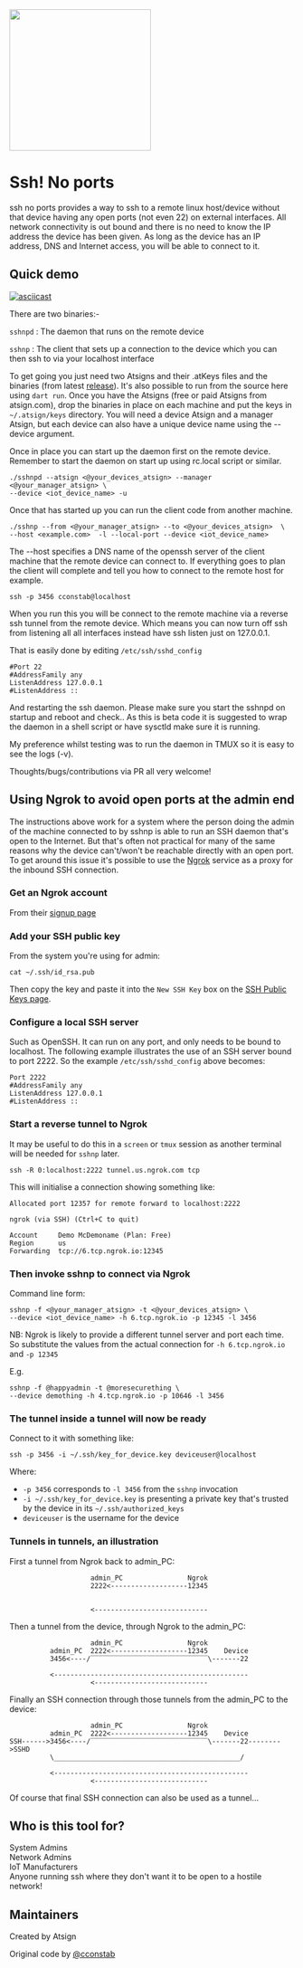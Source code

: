 <img width=250px src="https://atsign.dev/assets/img/atPlatform_logo_gray.svg?sanitize=true">

# Ssh! No ports

ssh no ports provides a way to ssh to a remote linux host/device without that
device having any open ports (not even 22) on external interfaces. All
network connectivity is out bound and there is no need to know the IP
address the device has been given. As long as the device has an IP address,
DNS and Internet access, you will be able to connect to it.

## Quick demo
[![asciicast](https://asciinema.org/a/496148.svg)](https://asciinema.org/a/496148)

There are two binaries:-

`sshnpd` : The daemon that runs on the remote device

`sshnp`  : The client that sets up a connection to the device which you
can then ssh to via your localhost interface

To get going you just need two Atsigns and their .atKeys files and the
binaries (from latest 
[release](https://github.com/atsign-foundation/sshnoports/releases)).
It's also possible to run from the source here using `dart run`. Once you have
the Atsigns (free or paid Atsigns from atsign.com), drop the binaries in place
on each machine and put the keys in `~/.atsign/keys` directory. You will need
a device Atsign and a manager Atsign, but each device can also have a unique
device name using the --device argument.

Once in place you can start up the daemon first on the remote device.
Remember to start the daemon on start up using rc.local script or similar.

```
./sshnpd --atsign <@your_devices_atsign> --manager <@your_manager_atsign> \
--device <iot_device_name> -u
```

Once that has started up you can run the client code from another machine.

```
./sshnp --from <@your_manager_atsign> --to <@your_devices_atsign>  \
--host <example.com>  -l --local-port --device <iot_device_name>
```

The --host specifies a DNS name of the openssh server of the client machine
that the remote device can connect to. If everything goes to plan the client
will complete and tell you how to connect to the remote host for example.

```
ssh -p 3456 cconstab@localhost
```

When you run this you will be connect to the remote machine via a reverse
ssh tunnel from the remote device. Which means you can now turn off ssh from
listening all all interfaces instead have ssh listen just on 127.0.0.1.

That is easily done by editing `/etc/ssh/sshd_config`  

```
#Port 22
#AddressFamily any
ListenAddress 127.0.0.1
#ListenAddress ::
```

And restarting the ssh daemon. Please make sure you start the sshnpd on
startup and reboot and check.. As this is beta code it is suggested to
wrap the daemon in a shell script or have sysctld make sure it is running. 

My preference whilst testing was to run the daemon in TMUX so it is easy
to see the logs (-v).

Thoughts/bugs/contributions via PR all very welcome!

## Using Ngrok to avoid open ports at the admin end

The instructions above work for a system where the person doing the admin of
the machine connected to by sshnp is able to run an SSH daemon that's open
to the Internet. But that's often not practical for many of the same reasons
why the device can't/won't be reachable directly with an open port. To get
around this issue it's possible to use the [Ngrok](https://ngrok.com/)
service as a proxy for the inbound SSH connection.

### Get an Ngrok account

From their [signup page](https://dashboard.ngrok.com/signup)

### Add your SSH public key

From the system you're using for admin:

```
cat ~/.ssh/id_rsa.pub
```

Then copy the key and paste it into the `New SSH Key` box on the
[SSH Public Keys page](https://dashboard.ngrok.com/tunnels/ssh-keys).

### Configure a local SSH server

Such as OpenSSH. It can run on any port, and only needs to be bound to
localhost. The following example illustrates the use of an SSH server
bound to port 2222. So the example `/etc/ssh/sshd_config` above becomes:

```
Port 2222
#AddressFamily any
ListenAddress 127.0.0.1
#ListenAddress ::
```

### Start a reverse tunnel to Ngrok

It may be useful to do this in a `screen` or `tmux` session
as another terminal will be needed for `sshnp` later.

```
ssh -R 0:localhost:2222 tunnel.us.ngrok.com tcp
```

This will initialise a connection showing something like:

```
Allocated port 12357 for remote forward to localhost:2222

ngrok (via SSH) (Ctrl+C to quit)

Account     Demo McDemoname (Plan: Free)
Region      us
Forwarding  tcp://6.tcp.ngrok.io:12345
```

### Then invoke sshnp to connect via Ngrok

Command line form:

```
sshnp -f <@your_manager_atsign> -t <@your_devices_atsign> \
--device <iot_device_name> -h 6.tcp.ngrok.io -p 12345 -l 3456
```

NB: Ngrok is likely to provide a different tunnel server and port
each time. So substitute the values from the actual connection for
`-h 6.tcp.ngrok.io` and `-p 12345`

E.g.

```
sshnp -f @happyadmin -t @moresecurething \
--device demothing -h 4.tcp.ngrok.io -p 10646 -l 3456
```

### The tunnel inside a tunnel will now be ready

Connect to it with something like:

```
ssh -p 3456 -i ~/.ssh/key_for_device.key deviceuser@localhost
```

Where:

* `-p 3456` corresponds to `-l 3456` from the `sshnp` invocation
* `-i ~/.ssh/key_for_device.key` is presenting a private key that's trusted
by the device in its `~/.ssh/authorized_keys`
* `deviceuser` is the username for the device

### Tunnels in tunnels, an illustration

First a tunnel from Ngrok back to admin_PC:

```
                    admin_PC                Ngrok
                    2222<-------------------12345


                    <----------------------------
```

Then a tunnel from the device, through Ngrok to the admin_PC:

```
                    admin_PC                Ngrok
          admin_PC  2222<-------------------12345    Device
          3456<----/‾‾‾‾‾‾‾‾‾‾‾‾‾‾‾‾‾‾‾‾‾‾‾‾‾‾‾‾‾\-------22

          <------------------------------------------------
                    <----------------------------
```

Finally an SSH connection through those tunnels from the admin_PC
to the device:

```
                    admin_PC                Ngrok
          admin_PC  2222<-------------------12345    Device
SSH------>3456<----/‾‾‾‾‾‾‾‾‾‾‾‾‾‾‾‾‾‾‾‾‾‾‾‾‾‾‾‾‾\-------22-------->SSHD
          \______________________________________________/

          <------------------------------------------------
                    <----------------------------
```

Of course that final SSH connection can also be used as a tunnel...

## Who is this tool for?

System Admins  
Network Admins  
IoT Manufacturers  
Anyone running ssh where they don't want it to be open to a hostile network!  

## Maintainers

Created by Atsign 

Original code by [@cconstab](https://github.com/cconstab)

